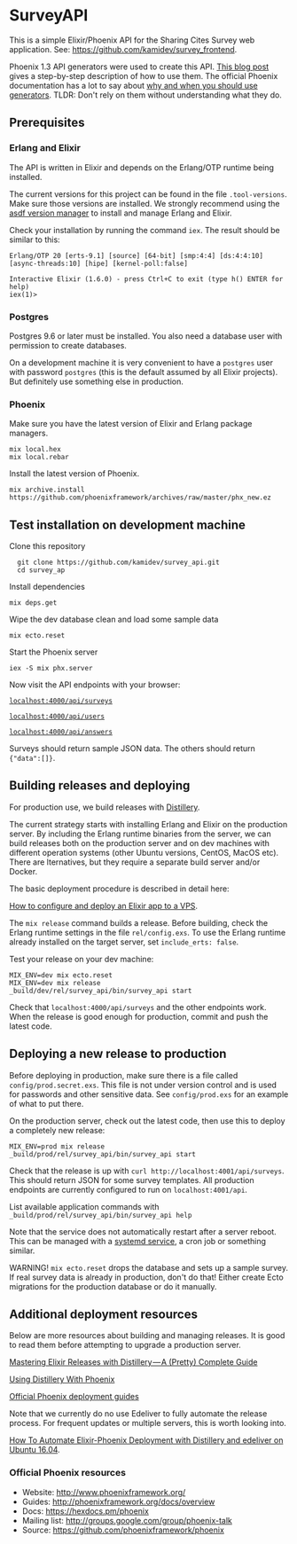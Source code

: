 # SurveyAPI

This is a simple Elixir/Phoenix API for the Sharing Cites Survey web application. See: https://github.com/kamidev/survey_frontend. 

Phoenix 1.3 API generators were used to create this API. [This blog post](https://becoming-functional.com/building-a-rest-api-with-phoenix-1-3-part-1-9f8754aeaa87) gives a step-by-step description of how to use them. The official Phoenix documentation has a lot to say about [why and when you should use generators](https://hexdocs.pm/phoenix/contexts.html). TLDR: Don't rely on them without understanding what they do.
## Prerequisites

### Erlang and Elixir

The API is written in Elixir and depends on the Erlang/OTP runtime being installed. 

The current versions for this project can be found in the file `.tool-versions`. Make sure those versions are installed. We strongly recommend using the [asdf version manager](https://github.com/asdf-vm/asdf) to install and manage Erlang and Elixir. 

Check your installation by running the command `iex`. The result should be similar to this:

```shell
Erlang/OTP 20 [erts-9.1] [source] [64-bit] [smp:4:4] [ds:4:4:10] [async-threads:10] [hipe] [kernel-poll:false]

Interactive Elixir (1.6.0) - press Ctrl+C to exit (type h() ENTER for help)
iex(1)>
```

### Postgres

Postgres 9.6 or later must be installed. You also need a database user with permission to create databases. 

On a development machine it is very convenient to have a `postgres` user with password `postgres` (this is the default assumed by all Elixir projects). But definitely use something else in production.

### Phoenix

Make sure you have the latest version of Elixir and Erlang package managers.

```shell
mix local.hex
mix local.rebar
```

Install the latest version of Phoenix.

```shell
mix archive.install https://github.com/phoenixframework/archives/raw/master/phx_new.ez
```

## Test installation on development machine

Clone this repository
```shell
  git clone https://github.com/kamidev/survey_api.git
  cd survey_ap
  ```
  Install dependencies
  ```shell
  mix deps.get
  ```
  Wipe the dev database clean and load some sample data
  ```shell
  mix ecto.reset
  ```
 Start the Phoenix server
 ```shell
 iex -S mix phx.server
```

Now visit the API endpoints with your browser:

[`localhost:4000/api/surveys`](http://localhost:4000/api/surveys)

[`localhost:4000/api/users`](http://localhost:4000/api/users)

[`localhost:4000/api/answers`](http://localhost:4000/api/answers)

Surveys should return sample JSON data. The others should return `{"data":[]}`.

## Building releases and deploying

For production use, we build releases with [Distillery](https://github.com/bitwalker/distillery). 

The current strategy starts with installing Erlang and Elixir on the production server. By including the Erlang runtime binaries from the server, we can build releases both on the production server and on dev machines with different operation systems (other Ubuntu versions, CentOS, MacOS etc). There are lternatives, but they require a separate build server and/or Docker. 

The basic deployment procedure is described in detail here: 

[How to configure and deploy an Elixir app to a VPS](https://www.amberbit.com/blog/2017/7/17/deploy-elixir-app-to-a-vps/).

The `mix release` command builds a release. Before building, check the Erlang runtime settings in the file `rel/config.exs`. To use the Erlang runtime already installed on the target server, set `include_erts: false`.

Test your release on your dev machine:

```shell
MIX_ENV=dev mix ecto.reset
MIX_ENV=dev mix release
_build/dev/rel/survey_api/bin/survey_api start
```

Check that `localhost:4000/api/surveys` and the other endpoints work. When the release is good enough for production, commit and push the latest code.
## Deploying a new release to production

Before deploying in production, make sure there is a file called `config/prod.secret.exs`. This file is not under version control and is used for passwords and other sensitive data. See `config/prod.exs` for an example of what to put there. 

On the production server, check out the latest code, then use this to deploy a completely new release:

```shell
MIX_ENV=prod mix release
_build/prod/rel/survey_api/bin/survey_api start
```

Check that the release is up with `curl http://localhost:4001/api/surveys`. This should return JSON for some survey templates. All production endpoints are currently configured to run on `localhost:4001/api`. 

List available application commands with `_build/prod/rel/survey_api/bin/survey_api help` 

Note that the service does not automatically restart after a server reboot. This can be managed with a [systemd service](https://mfeckie.github.io/Phoenix-In-Production-With-Systemd/), a cron job or something similar.

WARNING! `mix ecto.reset` drops the database and sets up a sample survey. If real survey data is already in production, don't do that! Either create Ecto migrations for the production database or do it manually.


## Additional deployment resources 

Below are more resources about building and managing releases. It is good to read them before attempting to upgrade a production server.

[Mastering Elixir Releases with Distillery — A (Pretty) Complete Guide](https://hackernoon.com/mastering-elixir-releases-with-distillery-a-pretty-complete-guide-497546f298bc)

[Using Distillery With Phoenix](https://hexdocs.pm/distillery/use-with-phoenix.html)

[Official Phoenix deployment guides](http://www.phoenixframework.org/docs/deployment)

Note that we currently do no use Edeliver to fully automate the release process. For frequent updates or multiple servers, this is worth looking into.

[How To Automate Elixir-Phoenix Deployment with Distillery and edeliver on Ubuntu 16.04](https://www.digitalocean.com/community/tutorials/how-to-automate-elixir-phoenix-deployment-with-distillery-and-edeliver-on-ubuntu-16-04).


### Official Phoenix resources

  * Website: http://www.phoenixframework.org/
  * Guides: http://phoenixframework.org/docs/overview
  * Docs: https://hexdocs.pm/phoenix
  * Mailing list: http://groups.google.com/group/phoenix-talk
  * Source: https://github.com/phoenixframework/phoenix
